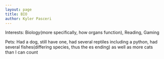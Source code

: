 ```yaml
---
layout: page
title: BIO
author: Kyler Pasceri
---
```



Interests: Biology(more specifically, how organs function), Reading, Gaming

Pets: Had a dog, still have one, had several reptiles including a python, had several fishes(differing species, thus the es ending) as well as more cats than I can count
